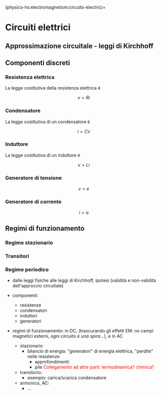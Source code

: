 (physics-hs:electromagnetism:circuits-electric)=
# Circuiti elettrici

## Approssimazione circuitale - leggi di Kirchhoff



## Componenti discreti
### Resistenza elettrica
La legge costitutiva della resistenza elettrica è

$$v = R i$$

### Condensatore
La legge costitutiva di un condensatore è

$$i = C \dot{v}$$

### Induttore
La legge costitutiva di un induttore è

$$v = L \dot{i}$$

### Generatore di tensione

$$v = e$$

### Generatore di corrente

$$i = a$$


## Regimi di funzionamento
### Regime stazionario

### Transitori

### Regime periodico


- dalle leggi fisiche alle leggi di Kirchhoff, ipotesi (validità e non-validità dell'approccio circuitale)

- componenti:
  - resistenze
  - condensatori
  - induttori
  - generatori

- regimi di funzionamento: in DC, (trascurando gli effetti EM: no campi magnetici esterni, *ogni circuito è una spira*...), e in AC
  - stazionario
    - bilancio di energia: "generatori" di energia elettrica, "perdite" nelle resistenze
      - approfondimenti:
      - pile <span style="color:red"> Collegamento ad altre parti: termodinamica? chimica?</span>
  - transitorio:
    - esempio: carica/scarica condensatore
  - armonico, AC:
    - ... 
